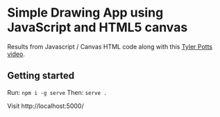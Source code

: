 # Simple Drawing App using JavaScript and HTML5 canvas

Results from Javascript / Canvas HTML code along with this [Tyler Potts video](https://www.youtube.com/watch?v=0MkcQpXXlFM).

## Getting started
Run: `npm i -g serve`
Then: `serve .`

Visit http://localhost:5000/
